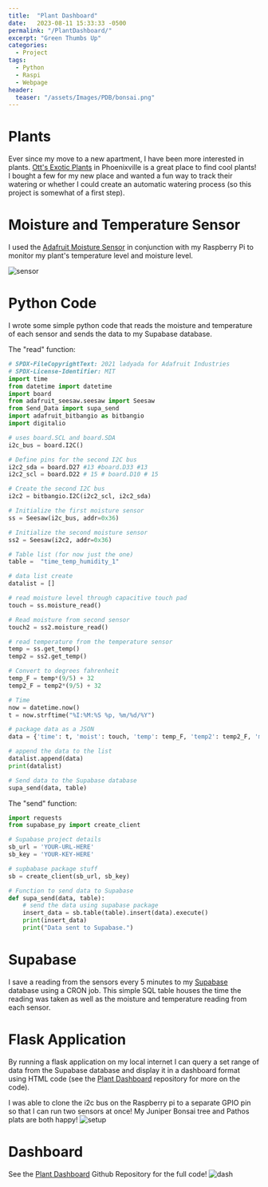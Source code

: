 ```yaml
---
title:  "Plant Dashboard"
date:   2023-08-11 15:33:33 -0500
permalink: "/PlantDashboard/"
excerpt: "Green Thumbs Up"
categories:
  - Project
tags:
  - Python
  - Raspi
  - Webpage
header:
  teaser: "/assets/Images/PDB/bonsai.png"
---
```


# Plants
Ever since my move to a new apartment, I have been more interested in plants. [Ott's Exotic Plants](https://www.facebook.com/profile.php?id=100064008703277) in Phoenixville is a great place to find cool plants! I bought a few for my new place and wanted a fun way to track their watering or whether I could create an automatic watering process (so this project is somewhat of a first step). 

# Moisture and Temperature Sensor
I used the [Adafruit Moisture Sensor](https://www.adafruit.com/product/4026?gad_source=1&gclid=Cj0KCQiAmNeqBhD4ARIsADsYfTdZhK3RA6qm0lkXq8VbazNq9MfwznrWmgwvLLp2y8q5B3fl0uMYlLEaAiF_EALw_wcB) in conjunction with my Raspberry Pi to monitor my plant's temperature level and moisture level.

![sensor](/assets/Images/PDB/sensor.png)

# Python Code
I wrote some simple python code that reads the moisture and temperature of each sensor and sends the data to my Supabase database.

The "read" function:
```python
# SPDX-FileCopyrightText: 2021 ladyada for Adafruit Industries
# SPDX-License-Identifier: MIT
import time
from datetime import datetime
import board
from adafruit_seesaw.seesaw import Seesaw
from Send_Data import supa_send
import adafruit_bitbangio as bitbangio
import digitalio

# uses board.SCL and board.SDA
i2c_bus = board.I2C()

# Define pins for the second I2C bus
i2c2_sda = board.D27 #13 #board.D33 #13
i2c2_scl = board.D22 # 15 # board.D10 # 15

# Create the second I2C bus
i2c2 = bitbangio.I2C(i2c2_scl, i2c2_sda)

# Initialize the first moisture sensor
ss = Seesaw(i2c_bus, addr=0x36)

# Initialize the second moisture sensor
ss2 = Seesaw(i2c2, addr=0x36)

# Table list (for now just the one)
table =  "time_temp_humidity_1"

# data list create
datalist = []

# read moisture level through capacitive touch pad
touch = ss.moisture_read()

# Read moisture from second sensor
touch2 = ss2.moisture_read()

# read temperature from the temperature sensor
temp = ss.get_temp()
temp2 = ss2.get_temp()

# Convert to degrees fahrenheit
temp_F = temp*(9/5) + 32
temp2_F = temp2*(9/5) + 32

# Time
now = datetime.now()
t = now.strftime("%I:%M:%S %p, %m/%d/%Y")

# package data as a JSON
data = {'time': t, 'moist': touch, 'temp': temp_F, 'temp2': temp2_F, 'moist2': touch2}

# append the data to the list
datalist.append(data)
print(datalist)

# Send data to the Supabase database
supa_send(data, table)
```

The "send" function:
```python
import requests
from supabase_py import create_client

# Supabase project details
sb_url = 'YOUR-URL-HERE'
sb_key = 'YOUR-KEY-HERE'

# supbabase package stuff
sb = create_client(sb_url, sb_key)

# Function to send data to Supabase
def supa_send(data, table):
    # send the data using supabase package
    insert_data = sb.table(table).insert(data).execute()
    print(insert_data)
    print("Data sent to Supabase.")
```

# Supabase
I save a reading from the sensors every 5 minutes to my [Supabase](https://supabase.com/) database using a CRON job. This simple SQL table houses the time the reading was taken as well as the moisture and temperature reading from each sensor. 

# Flask Application
By running a flask application on my local internet I can query a set range of data from the Supabase database and display it in a dashboard format using HTML code (see the [Plant Dashboard](https://github.com/bji219/Plant-Dashboard/tree/main) repository for more on the code).

I was able to clone the i2c bus on the Raspberry pi to a separate GPIO pin so that I can run two sensors at once! My Juniper Bonsai tree and Pathos plats are both happy!
![setup](/assets/Images/PDB/setup.png)

# Dashboard
See the [Plant Dashboard](https://github.com/bji219/Plant-Dashboard/tree/main) Github Repository for the full code!
![dash](/assets/Images/PDB/dashboard.png)


